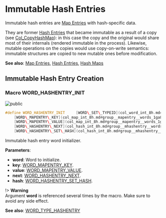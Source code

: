 <a id="group__hashentry__words"></a>
# Immutable Hash Entries



Immutable hash entries are [Map Entries](group__mapentry__words.md#group__mapentry__words) with hash-specific data.





They are former [Hash Entries](group__mhashentry__words.md#group__mhashentry__words) that became immutable as a result of a copy (see [Col\_CopyHashMap](col_hash_8h.md#group__hashmap__words_1ga9ebda3b577662e8b1dcf9a227d106f22)): in this case the copy and the original would share most of their internals (rendered immutable in the process). Likewise, mutable operations on the copies would use copy-on-write semantics: immutable structures are copied to new mutable ones before modification.









**See also**: [Map Entries](group__mapentry__words.md#group__mapentry__words), [Hash Entries](group__mhashentry__words.md#group__mhashentry__words), [Hash Maps](group__hashmap__words.md#group__hashmap__words)

## Immutable Hash Entry Creation

<a id="group__hashentry__words_1ga85cea176e564f2dafee1d93a21e75666"></a>
### Macro WORD\_HASHENTRY\_INIT

![][public]

```cpp
#define WORD_HASHENTRY_INIT     [WORD\_SET\_TYPEID](col_word_int_8h.md#group__predefined__words_1ga52822cf424704829e60b112fe03614b6)((word), [WORD\_TYPE\_HASHENTRY](col_word_int_8h.md#group__words_1ga0ccfe6bc407371b3c2cde0a2da83f9fa)); \
    [WORD\_MAPENTRY\_KEY](col_map_int_8h.md#group__mapentry__words_1ga8664d15fae4553b47b658ac7ceb1443a)(word) = (key); \
    [WORD\_MAPENTRY\_VALUE](col_map_int_8h.md#group__mapentry__words_1gabad6806f2947f508a9786948c1663064)(word) = (value); \
    [WORD\_HASHENTRY\_NEXT](col_hash_int_8h.md#group__mhashentry__words_1ga9f087b8c13513115c5e1b19c86fbe145)(word) = (next); \
    [WORD\_HASHENTRY\_SET\_HASH](col_hash_int_8h.md#group__mhashentry__words_1ga6cba1b5e86476a239bc36a7f2818b1df)(word, hash);( word ,key ,value ,next ,hash )
```

Immutable hash entry word initializer.

**Parameters**:

* **word**: Word to initialize.
* **key**: [WORD\_MAPENTRY\_KEY](col_map_int_8h.md#group__mapentry__words_1ga8664d15fae4553b47b658ac7ceb1443a).
* **value**: [WORD\_MAPENTRY\_VALUE](col_map_int_8h.md#group__mapentry__words_1gabad6806f2947f508a9786948c1663064).
* **next**: [WORD\_HASHENTRY\_NEXT](col_hash_int_8h.md#group__mhashentry__words_1ga9f087b8c13513115c5e1b19c86fbe145).
* **hash**: [WORD\_HASHENTRY\_SET\_HASH](col_hash_int_8h.md#group__mhashentry__words_1ga6cba1b5e86476a239bc36a7f2818b1df).


!> **Warning** \
Argument **word** is referenced several times by the macro. Make sure to avoid any side effect.



**See also**: [WORD\_TYPE\_HASHENTRY](col_word_int_8h.md#group__words_1ga0ccfe6bc407371b3c2cde0a2da83f9fa)



[public]: https://img.shields.io/badge/-public-brightgreen (public)
[C++]: https://img.shields.io/badge/language-C%2B%2B-blue (C++)
[private]: https://img.shields.io/badge/-private-red (private)
[Markdown]: https://img.shields.io/badge/language-Markdown-blue (Markdown)
[static]: https://img.shields.io/badge/-static-lightgrey (static)